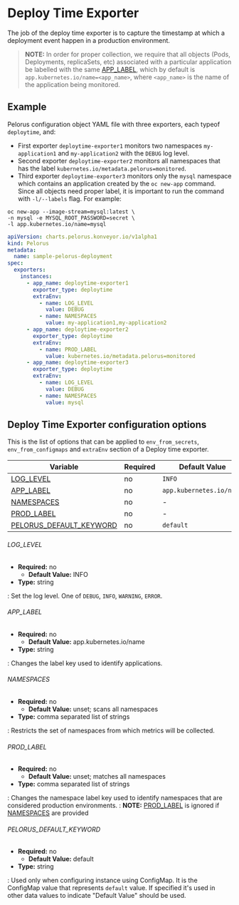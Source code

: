 # Deploy Time Exporter

The job of the deploy time exporter is to capture the timestamp at which a deployment event happen in a production environment.

> **NOTE:** In order for proper collection, we require that all objects (Pods, Deployments, replicaSets, etc) associated with a particular application be labelled with the same [APP_LABEL](#app_label), which by default is `app.kubernetes.io/name=<app_name>`, where `<app_name>` is the name of the application being monitored.

## Example

Pelorus configuration object YAML file with three exporters, each typeof `deploytime`, and:

  - First exporter `deploytime-exporter1` monitors two namespaces `my-application1` and `my-application2` with the `DEBUG` log level.
  - Second exporter `deploytime-exporter2` monitors all namespaces that has the label `kubernetes.io/metadata.pelorus=monitored`.
  - Third exporter `deploytime-exporter3` monitors only the `mysql` namespace which contains an application created by the `oc new-app` command. Since all objects need proper label, it is important to run the command with `-l/--labels` flag. For example:
  ```
  oc new-app --image-stream=mysql:latest \
  -n mysql -e MYSQL_ROOT_PASSWORD=secret \
  -l app.kubernetes.io/name=mysql
  ```

```yaml
apiVersion: charts.pelorus.konveyor.io/v1alpha1
kind: Pelorus
metadata:
  name: sample-pelorus-deployment
spec:
  exporters:
    instances:
      - app_name: deploytime-exporter1
        exporter_type: deploytime
        extraEnv:
          - name: LOG_LEVEL
            value: DEBUG
          - name: NAMESPACES
            value: my-application1,my-application2
      - app_name: deploytime-exporter2
        exporter_type: deploytime
        extraEnv:
          - name: PROD_LABEL
            value: kubernetes.io/metadata.pelorus=monitored
      - app_name: deploytime-exporter3
        exporter_type: deploytime
        extraEnv:
          - name: LOG_LEVEL
            value: DEBUG
          - name: NAMESPACES
            value: mysql
```

## Deploy Time Exporter configuration options

This is the list of options that can be applied to `env_from_secrets`, `env_from_configmaps` and `extraEnv` section of a Deploy time exporter.

| Variable | Required | Default Value |
|----------|----------|---------------|
| [LOG_LEVEL](#log_level) | no | `INFO` |
| [APP_LABEL](#app_label) | no | `app.kubernetes.io/name` |
| [NAMESPACES](#namespaces) | no | - |
| [PROD_LABEL](#prod_label) | no | - |
| [PELORUS_DEFAULT_KEYWORD](#pelorus_default_keyword) | no | `default` |

###### LOG_LEVEL

- **Required:** no
    - **Default Value:** INFO
- **Type:** string

: Set the log level. One of `DEBUG`, `INFO`, `WARNING`, `ERROR`.

###### APP_LABEL

- **Required:** no
    - **Default Value:** app.kubernetes.io/name
- **Type:** string

: Changes the label key used to identify applications.

###### NAMESPACES

- **Required:** no
    - **Default Value:** unset; scans all namespaces
- **Type:** comma separated list of strings

: Restricts the set of namespaces from which metrics will be collected.

###### PROD_LABEL

- **Required:** no
    - **Default Value:** unset; matches all namespaces
- **Type:** comma separated list of strings

: Changes the namespace label key used to identify namespaces that are considered production environments.
: **NOTE:** [PROD_LABEL](#prod_label) is ignored if [NAMESPACES](#namespaces) are provided

###### PELORUS_DEFAULT_KEYWORD

- **Required:** no
    - **Default Value:** default
- **Type:** string

: Used only when configuring instance using ConfigMap. It is the ConfigMap value that represents `default` value. If specified it's used in other data values to indicate "Default Value" should be used.
